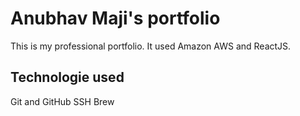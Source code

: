 # Anubhav Maji's portfolio

This is my professional portfolio. It used Amazon AWS and ReactJS.

## Technologie used

Git and GitHub
SSH
Brew
